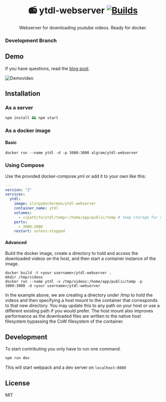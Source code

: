 <h1 align="center">
  📻 ytdl-webserver

  <a href="https://travis-ci.com/Algram/ytdl-webserver">
    <img alt="Builds" src="https://travis-ci.com/Algram/ytdl-webserver.svg?branch=master">
  </a>
</h1>

<p align="center">
  Webserver for downloading youtube videos. Ready for docker.
</p>

### Development Branch

## Demo
If you have questions, read the [blog post](https://blog.rphl.io/selfhosted-youtube-downloader-with-docker/).

![Demovideo](http://imgur.com/iEpA1oQ.gif)

## Installation
### As a server
``` bash
npm install && npm start
```

### As a docker image
#### Basic
```
docker run --name ytdl -d -p 3000:3000 algram/ytdl-webserver
```

### Using Compose
Use the provided docker-compose.yml or add it to your own like this:
```yaml
---
version: "2"
services:
  ytdl:
    image: slurpybeckerman/ytdl-webserver
    container_name: ytdl
    volumes:
      - </path/to/ytdl/temp>:/home/app/public/temp # temp storage for videos
    ports:
      - 3000:3000
    restart: unless-stopped
```

#### Advanced
Build the docker image, create a directory to hold and access the downloaded videos on the host, and then start a container instance of the image.  
```
docker build -t <your username>/ytdl-webserver .
mkdir /tmp/videos
docker run --name ytdl -v /tmp/videos:/home/app/public/temp -p 3000:3000 -d <your username>/ytdl-webserver
```
In the example above, we are creating a directory under /tmp to hold the videos and then specifying a host mount to the container that corresponds to that new directory.  You may update this to any path on your host or use a different existing path if you would prefer. The host mount also improves performance as the downloaded files are written to the native host filesystem bypassing the CoW filesystem of the container.


## Development
To start contributing you only have to run one command.
``` bash
npm run dev
```
This will start webpack and a dev server on `localhost:8080`

## License
MIT
